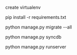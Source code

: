 create virtualenv

pip install -r requirements.txt

python manage.py migrate --all

python manage.py syncdb

python manage.py runserver
